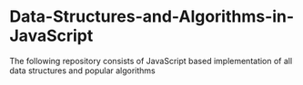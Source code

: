 # Data-Structures-and-Algorithms-in-JavaScript
The following repository consists of JavaScript based implementation of all data structures and popular algorithms

